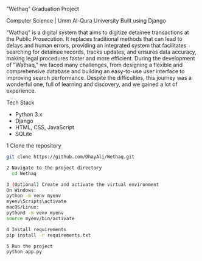  "Wethaq" Graduation Project

Computer Science | Umm Al-Qura University
Built using Django

"Wathaq" is a digital system that aims to digitize detainee transactions at the Public Prosecution. It replaces traditional methods that can lead to delays and human errors, providing an integrated system that facilitates searching for detainee records, tracks updates, and ensures data accuracy, making legal procedures faster and more efficient. During the development of "Wathaq," we faced many challenges, from designing a flexible and comprehensive database and building an easy-to-use user interface to improving search performance. Despite the difficulties, this journey was a wonderful one, full of learning and discovery, and we gained a lot of experience.

 Tech Stack
- Python 3.x
- Django
- HTML, CSS, JavaScript
- SQLite
  

1 Clone the repository  
   ```bash
   git clone https://github.com/DhayAli/Wethaq.git
   
2 Navigate to the project directory
     cd Wethaq

3 (Optional) Create and activate the virtual environment
On Windows:
 python -m venv myenv
myenv\Scripts\activate
 macOS/Linux:
python3 -m venv myenv
source myenv/bin/activate

4 Install requirements
  pip install -r requirements.txt

5 Run the project
  python app.py

